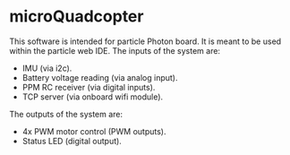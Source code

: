 # microQuadcopter

This software is intended for particle Photon board. It is meant to be used within the particle web IDE.
The inputs of the system are:
  - IMU (via i2c).
  - Battery voltage reading (via analog input).
  - PPM RC receiver (via digital inputs).
  - TCP server (via onboard wifi module).
  
The outputs of the system are:
  - 4x PWM motor control (PWM outputs).
  - Status LED (digital output).
